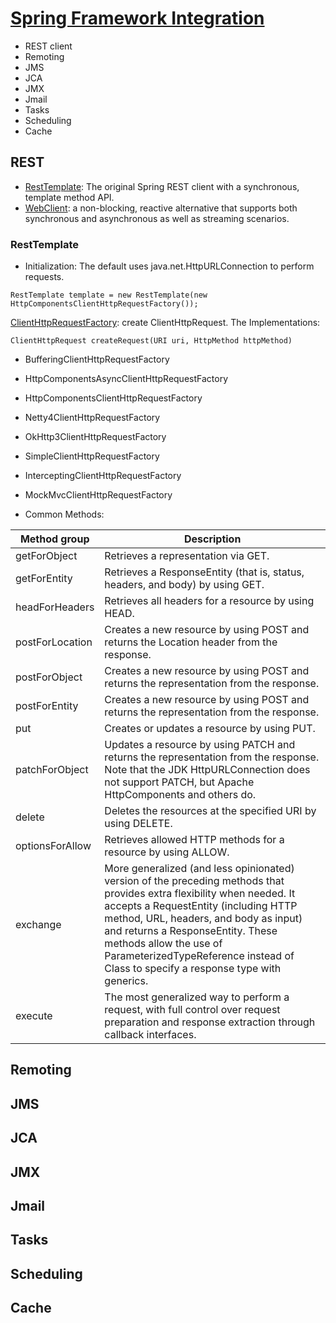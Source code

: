 # [Spring Framework Integration](https://docs.spring.io/spring-framework/docs/current/reference/html/integration.html)
- REST client
- Remoting
- JMS
- JCA
- JMX
- Jmail
- Tasks
- Scheduling
- Cache

## REST
- [RestTemplate](https://docs.spring.io/spring-framework/docs/current/javadoc-api/org/springframework/web/client/RestTemplate.html): The original Spring REST client with a synchronous, template method API.
- [WebClient](): a non-blocking, reactive alternative that supports both synchronous and asynchronous as well as streaming scenarios.

### RestTemplate
- Initialization: The default uses java.net.HttpURLConnection to perform requests. 
```
RestTemplate template = new RestTemplate(new HttpComponentsClientHttpRequestFactory());
```
[ClientHttpRequestFactory](https://docs.spring.io/spring-framework/docs/current/javadoc-api/org/springframework/http/client/ClientHttpRequestFactory.html): create ClientHttpRequest. The Implementations:
```
ClientHttpRequest createRequest(URI uri, HttpMethod httpMethod)
```

   -  BufferingClientHttpRequestFactory
   -  HttpComponentsAsyncClientHttpRequestFactory
   -  HttpComponentsClientHttpRequestFactory
   -  Netty4ClientHttpRequestFactory
   -  OkHttp3ClientHttpRequestFactory
   -  SimpleClientHttpRequestFactory
   -  InterceptingClientHttpRequestFactory
   -  MockMvcClientHttpRequestFactory

- Common Methods:

| Method group |	Description |
|--------------|--------------|
|getForObject|Retrieves a representation via GET.|
|getForEntity|Retrieves a ResponseEntity (that is, status, headers, and body) by using GET.|
|headForHeaders|Retrieves all headers for a resource by using HEAD.|
|postForLocation|Creates a new resource by using POST and returns the Location header from the response.|
|postForObject|Creates a new resource by using POST and returns the representation from the response.|
|postForEntity|Creates a new resource by using POST and returns the representation from the response.|
|put|Creates or updates a resource by using PUT.|
|patchForObject|Updates a resource by using PATCH and returns the representation from the response. Note that the JDK HttpURLConnection does not support PATCH, but Apache HttpComponents and others do.
|delete|Deletes the resources at the specified URI by using DELETE.|
|optionsForAllow|Retrieves allowed HTTP methods for a resource by using ALLOW.|
|exchange|More generalized (and less opinionated) version of the preceding methods that provides extra flexibility when needed. It accepts a RequestEntity (including HTTP method, URL, headers, and body as input) and returns a ResponseEntity. These methods allow the use of ParameterizedTypeReference instead of Class to specify a response type with generics.|
|execute| The most generalized way to perform a request, with full control over request preparation and response extraction through callback interfaces.|



## Remoting

## JMS

## JCA

## JMX

## Jmail

## Tasks

## Scheduling

## Cache
